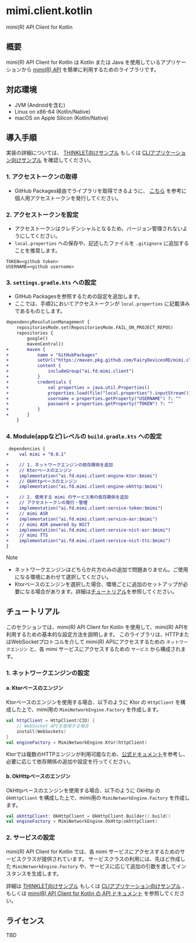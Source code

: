 # mimi.client.kotlin

mimi(R) API Client for Kotlin

## 概要

mimi(R) API Client for Kotlin は Kotlin または Java を使用しているアプリケーションから [mimi(R) API](https://mimi.readme.io/) を簡単に利用するためのライブラリです。

## 対応環境

- JVM (Androidを含む)
- Linux on x86-64 (Kotlin/Native)
- macOS on Apple Silicon (Kotlin/Native)

## 導入手順

実装の詳細については、 [THINKLET向けサンプル](./sample-thinklet) もしくは [CLIアプリケーション向けサンプル](./sample/README.md) を確認してください。

### 1. アクセストークンの取得
- GitHub Packages経由でライブラリを取得できるように、 [こちら](https://docs.github.com/ja/authentication/keeping-your-account-and-data-secure/creating-a-personal-access-token) を参考に個人用アクセストークンを発行してください。

### 2. アクセストークンを設定
- アクセストークンはクレデンシャルとなるため，バージョン管理されないようにしてください。
- `local.properties` への保存や、記述したファイルを `.gitignore` に追加することを推奨します。

```local.properties
TOKEN=<github token>
USERNAME=<github username>
```

### 3. `settings.gradle.kts` への設定
- GitHub Packagesを参照するための設定を追加します。
- ここでは、手順2においてアクセストークンが `local.properties` に記載済みであるものとします。

```diff
dependencyResolutionManagement {
    repositoriesMode.set(RepositoriesMode.FAIL_ON_PROJECT_REPOS)
    repositories {
        google()
        mavenCentral()
+       maven {
+           name = "GitHubPackages"
+           setUrl("https://maven.pkg.github.com/FairyDevicesRD/mimi.client.kotlin")
+           content {
+               includeGroup("ai.fd.mimi.client")
+           }
+           credentials {
+               val properties = java.util.Properties()
+               properties.load(file("local.properties").inputStream())
+               username = properties.getProperty("USERNAME") ?: ""
+               password = properties.getProperty("TOKEN") ?: ""
+           }
+       }
    }
```

### 4. Module(appなど)レベルの `build.gradle.kts` への設定

```diff
 dependencies {
+    val mimi = "0.0.1"

+    // 1. ネットワークエンジンの依存関係を追加
+    // Ktorベースのエンジン
+    implementation("ai.fd.mimi.client:engine-ktor:$mimi")
+    // OkHttpベースのエンジン
+    implementation("ai.fd.mimi.client:engine-okhttp:$mimi")

+    // 2. 使用する mimi のサービス用の依存関係を追加
+    // アクセストークンの発行・管理
+    implementation("ai.fd.mimi.client:service-token:$mimi")
+    // mimi ASR
+    implementation("ai.fd.mimi.client:service-asr:$mimi")
+    // mimi ASR powered by NICT
+    implementation("ai.fd.mimi.client:service-nict-asr:$mimi")
+    // mimi TTS
+    implementation("ai.fd.mimi.client:service-nict-tts:$mimi")
}
```

> [!NOTE]
> - ネットワークエンジンはどちらか片方のみの追加で問題ありません。ご使用になる環境にあわせて選択してください。
> - Ktorベースのエンジンを選択した場合、環境ごとに追加のセットアップが必要になる場合があります。詳細は[チュートリアル](#a-ktorベースのエンジン)を参照してください。

## チュートリアル

このセクションでは、mimi(R) API Client for Kotlin を使用して、mimi(R) APIを利用するための基本的な設定方法を説明します。
このライブラリは、HTTPまたはWebSocketプロトコルを介して mimi(R) APIにアクセスするための `ネットワークエンジン` と、各 mimi サービスにアクセスするための `サービス` から構成されます。

### 1. ネットワークエンジンの設定

#### a. Ktorベースのエンジン

Ktorベースのエンジンを使用する場合、以下のように Ktor の `HttpClient` を構成した上で、mimi用の `MimiNetworkEngine.Factory` を作成します。

```kotlin
val httpClient = HttpClient(CIO) {
    // WebSocket APIを使用する場合
    install(WebSockets)
}
val engineFactory = MimiNetworkEngine.Ktor(httpClient)
```

Ktorでは複数のHTTPエンジンが利用可能なため、[公式ドキュメント](https://ktor.io/docs/client-engines.html)を参考し、必要に応じて依存関係の追加や設定を行ってください。

#### b. OkHttpベースのエンジン

OkHttpベースのエンジンを使用する場合、以下のように OkHttp の `OkHttpClient` を構成した上で、mimi用の `MimiNetworkEngine.Factory` を作成します。

```kotlin
val okhttpClient: OkHttpClient = OkHttpClient.Builder().build()
val engineFactory = MimiNetworkEngine.OkHttp(okhttpClient)
```

### 2. サービスの設定

mimi(R) API Client for Kotlin では、各 mimi サービスにアクセスするためのサービスクラスが提供されています。
サービスクラスの利用には、先ほど作成した `MimiNetworkEngine.Factory` や、サービスに応じて追加の引数を渡してインスタンスを生成します。

詳細は [THINKLET向けサンプル](./sample-thinklet) もしくは [CLIアプリケーション向けサンプル](./sample/README.md) 、もしくは [mimi(R) API Client for Kotlin の API ドキュメント](https://example.com) を参照してください。

## ライセンス

TBD
